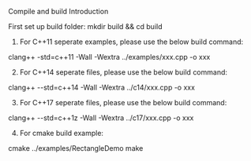Compile and build Introduction

First set up build folder:
mkdir build && cd build

1. For C++11 seperate examples,  please use the below build command:

clang++ -std=c++11 -Wall -Wextra ../examples/xxx.cpp -o xxx

2. For C++14 seperate files, please use the below build command:

clang++ --std=c++14 -Wall -Wextra ../c14/xxx.cpp -o xxx

3. For C++17 seperate files, please use the below build command:

clang++ --std=c++1z -Wall -Wextra ../c17/xxx.cpp -o xxx

4. For cmake build example:

cmake ../examples/RectangleDemo
make
